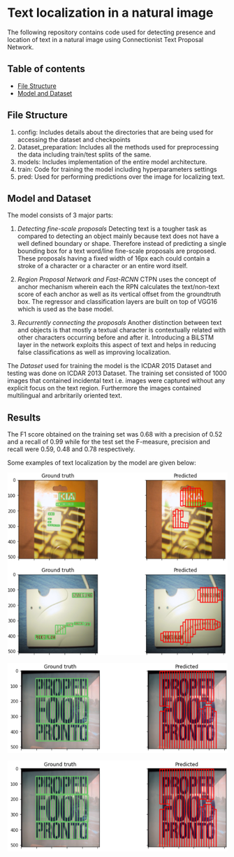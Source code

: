 # Text localization in a natural image
The following repository contains code used for detecting presence and location of text in a natural image using Connectionist Text Proposal Network.

## Table of contents
* [File Structure](#file-structure)
* [Model and Dataset](#model-and-dataset)

## File Structure
1. config: Includes details about the directories that are being used for accessing the dataset and checkpoints
2. Dataset_preparation: Includes all the methods used for preprocessing the data including train/test splits of the same.
3. models: Includes implementation of the entire model architecture.
4. train: Code for training the model including hyperparameters settings
6. pred: Used for performing predictions over the image for localizing text.

## Model and Dataset
The model consists of 3 major parts:

1. _Detecting fine-scale proposals_
Detecting text is a tougher task as compared to detecting an object mainly because text does not have a well defined boundary or shape. Therefore instead of predicting a single bounding box for a text word/line fine-scale proposals are proposed. These proposals having a fixed width of 16px each could contain a stroke of a character or a character or an entire word itself.

2. _Region Proposal Network and Fast-RCNN_
CTPN uses the concept of anchor mechanism wherein each the RPN calculates the text/non-text score of each anchor as well as its vertical offset from the groundtruth box. The regressor and classification layers are built on top of VGG16 which is used as the base model.

3. _Recurrently connecting the proposals_
Another distinction between text and objects is that mostly a textual character is contextually related with other characters occurring before and after it. Introducing a BiLSTM layer in the network exploits this aspect of text and helps in reducing false classifications as well as improving localization.

The _Dataset_ used for training the model is the ICDAR 2015 Dataset and testing was done on ICDAR 2013 Dataset. The training set consisted of 1000 images that contained incidental text i.e. images were captured without any explicit focus on the text region. Furthermore the images contained multilingual and arbritarily oriented text.

## Results

The F1 score obtained on the training set was 0.68 with a precision of 0.52 and a recall of 0.99 while for the test set the F-measure, precision and recall were 0.59, 0.48 and 0.78 respectively.

Some examples of text localization by the model are given below:

<p> <img src="Results/result1.png", alt=""> </p>
<p> <img src="Results/result2.png", alt=""> </p>
<p> <img src="Results/result2.png", alt=""> </p>

